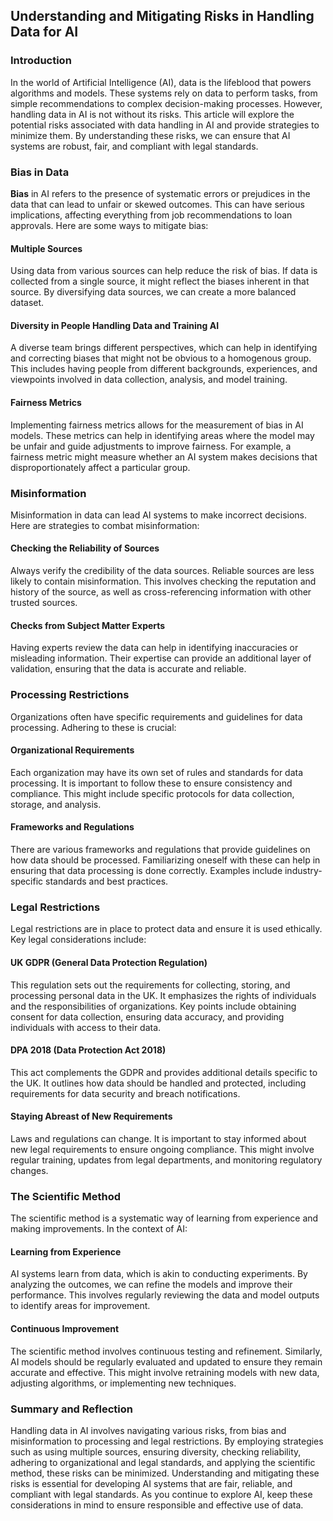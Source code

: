 ## Understanding and Mitigating Risks in Handling Data for AI

### Introduction

In the world of Artificial Intelligence (AI), data is the lifeblood that powers algorithms and models. These systems rely on data to perform tasks, from simple recommendations to complex decision-making processes. However, handling data in AI is not without its risks. This article will explore the potential risks associated with data handling in AI and provide strategies to minimize them. By understanding these risks, we can ensure that AI systems are robust, fair, and compliant with legal standards.

### Bias in Data

**Bias** in AI refers to the presence of systematic errors or prejudices in the data that can lead to unfair or skewed outcomes. This can have serious implications, affecting everything from job recommendations to loan approvals. Here are some ways to mitigate bias:

#### Multiple Sources

Using data from various sources can help reduce the risk of bias. If data is collected from a single source, it might reflect the biases inherent in that source. By diversifying data sources, we can create a more balanced dataset.

#### Diversity in People Handling Data and Training AI

A diverse team brings different perspectives, which can help in identifying and correcting biases that might not be obvious to a homogenous group. This includes having people from different backgrounds, experiences, and viewpoints involved in data collection, analysis, and model training.

#### Fairness Metrics

Implementing fairness metrics allows for the measurement of bias in AI models. These metrics can help in identifying areas where the model may be unfair and guide adjustments to improve fairness. For example, a fairness metric might measure whether an AI system makes decisions that disproportionately affect a particular group.

### Misinformation

Misinformation in data can lead AI systems to make incorrect decisions. Here are strategies to combat misinformation:

#### Checking the Reliability of Sources

Always verify the credibility of the data sources. Reliable sources are less likely to contain misinformation. This involves checking the reputation and history of the source, as well as cross-referencing information with other trusted sources.

#### Checks from Subject Matter Experts

Having experts review the data can help in identifying inaccuracies or misleading information. Their expertise can provide an additional layer of validation, ensuring that the data is accurate and reliable.

### Processing Restrictions

Organizations often have specific requirements and guidelines for data processing. Adhering to these is crucial:

#### Organizational Requirements

Each organization may have its own set of rules and standards for data processing. It is important to follow these to ensure consistency and compliance. This might include specific protocols for data collection, storage, and analysis.

#### Frameworks and Regulations

There are various frameworks and regulations that provide guidelines on how data should be processed. Familiarizing oneself with these can help in ensuring that data processing is done correctly. Examples include industry-specific standards and best practices.

### Legal Restrictions

Legal restrictions are in place to protect data and ensure it is used ethically. Key legal considerations include:

#### UK GDPR (General Data Protection Regulation)

This regulation sets out the requirements for collecting, storing, and processing personal data in the UK. It emphasizes the rights of individuals and the responsibilities of organizations. Key points include obtaining consent for data collection, ensuring data accuracy, and providing individuals with access to their data.

#### DPA 2018 (Data Protection Act 2018)

This act complements the GDPR and provides additional details specific to the UK. It outlines how data should be handled and protected, including requirements for data security and breach notifications.

#### Staying Abreast of New Requirements

Laws and regulations can change. It is important to stay informed about new legal requirements to ensure ongoing compliance. This might involve regular training, updates from legal departments, and monitoring regulatory changes.

### The Scientific Method

The scientific method is a systematic way of learning from experience and making improvements. In the context of AI:

#### Learning from Experience

AI systems learn from data, which is akin to conducting experiments. By analyzing the outcomes, we can refine the models and improve their performance. This involves regularly reviewing the data and model outputs to identify areas for improvement.

#### Continuous Improvement

The scientific method involves continuous testing and refinement. Similarly, AI models should be regularly evaluated and updated to ensure they remain accurate and effective. This might involve retraining models with new data, adjusting algorithms, or implementing new techniques.

### Summary and Reflection

Handling data in AI involves navigating various risks, from bias and misinformation to processing and legal restrictions. By employing strategies such as using multiple sources, ensuring diversity, checking reliability, adhering to organizational and legal standards, and applying the scientific method, these risks can be minimized. Understanding and mitigating these risks is essential for developing AI systems that are fair, reliable, and compliant with legal standards. As you continue to explore AI, keep these considerations in mind to ensure responsible and effective use of data.
